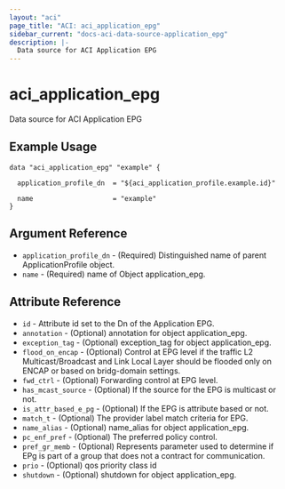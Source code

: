 ```yaml
---
layout: "aci"
page_title: "ACI: aci_application_epg"
sidebar_current: "docs-aci-data-source-application_epg"
description: |-
  Data source for ACI Application EPG
---
```


# aci_application_epg #
Data source for ACI Application EPG

## Example Usage ##

```hcl
data "aci_application_epg" "example" {

  application_profile_dn  = "${aci_application_profile.example.id}"

  name                    = "example"
}
```
## Argument Reference ##
* `application_profile_dn` - (Required) Distinguished name of parent ApplicationProfile object.
* `name` - (Required) name of Object application_epg.



## Attribute Reference

* `id` - Attribute id set to the Dn of the Application EPG.
* `annotation` - (Optional) annotation for object application_epg.
* `exception_tag` - (Optional) exception_tag for object application_epg.
* `flood_on_encap` - (Optional) Control at EPG level if the traffic L2 Multicast/Broadcast and Link Local Layer should be flooded only on ENCAP or based on bridg-domain settings.
* `fwd_ctrl` - (Optional) Forwarding control at EPG level.
* `has_mcast_source` - (Optional) If the source for the EPG is multicast or not.
* `is_attr_based_e_pg` - (Optional) If the EPG is attribute based or not.
* `match_t` - (Optional) The provider label match criteria for EPG.
* `name_alias` - (Optional) name_alias for object application_epg.
* `pc_enf_pref` - (Optional) The preferred policy control. 
* `pref_gr_memb` - (Optional) Represents parameter used to determine if EPg is part of a group that does not a contract for communication.
* `prio` - (Optional) qos priority class id
* `shutdown` - (Optional) shutdown for object application_epg.
